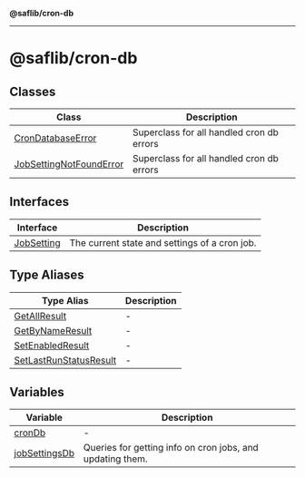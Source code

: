 **@saflib/cron-db**

***

# @saflib/cron-db

## Classes

| Class | Description |
| ------ | ------ |
| [CronDatabaseError](classes/CronDatabaseError.md) | Superclass for all handled cron db errors |
| [JobSettingNotFoundError](classes/JobSettingNotFoundError.md) | Superclass for all handled cron db errors |

## Interfaces

| Interface | Description |
| ------ | ------ |
| [JobSetting](interfaces/JobSetting.md) | The current state and settings of a cron job. |

## Type Aliases

| Type Alias | Description |
| ------ | ------ |
| [GetAllResult](type-aliases/GetAllResult.md) | - |
| [GetByNameResult](type-aliases/GetByNameResult.md) | - |
| [SetEnabledResult](type-aliases/SetEnabledResult.md) | - |
| [SetLastRunStatusResult](type-aliases/SetLastRunStatusResult.md) | - |

## Variables

| Variable | Description |
| ------ | ------ |
| [cronDb](variables/cronDb.md) | - |
| [jobSettingsDb](variables/jobSettingsDb.md) | Queries for getting info on cron jobs, and updating them. |
